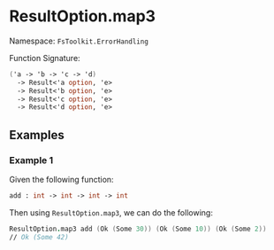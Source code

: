 # ResultOption.map3

Namespace: `FsToolkit.ErrorHandling`

Function Signature:

```fsharp
('a -> 'b -> 'c -> 'd)
  -> Result<'a option, 'e>
  -> Result<'b option, 'e>
  -> Result<'c option, 'e>
  -> Result<'d option, 'e>
```

## Examples

### Example 1

Given the following function:

```fsharp
add : int -> int -> int -> int
```

Then using `ResultOption.map3`, we can do the following:

```fsharp
ResultOption.map3 add (Ok (Some 30)) (Ok (Some 10)) (Ok (Some 2)) 
// Ok (Some 42)
```
